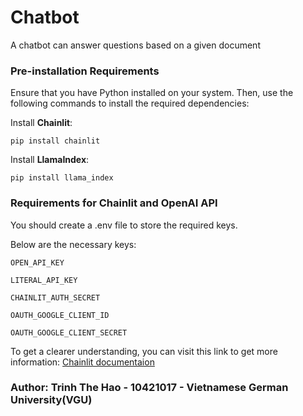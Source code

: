 # Chatbot
A chatbot can answer questions based on a given document

### Pre-installation Requirements

Ensure that you have Python installed on your system. Then, use the following commands to install the required dependencies:

 Install **Chainlit**:
   ```
   pip install chainlit
```

Install **LlamaIndex**:
  ```
  pip install llama_index
```
### Requirements for Chainlit and OpenAI API ###
You should create a .env file to store the required keys.

Below are the necessary keys:

```
OPEN_API_KEY

LITERAL_API_KEY

CHAINLIT_AUTH_SECRET

OAUTH_GOOGLE_CLIENT_ID

OAUTH_GOOGLE_CLIENT_SECRET
```
To get a clearer understanding, you can visit this link to get more information: [Chainlit documentaion](https://docs.chainlit.io/authentication/overview)

### Author: Trinh The Hao - 10421017 - Vietnamese German University(VGU) ###
